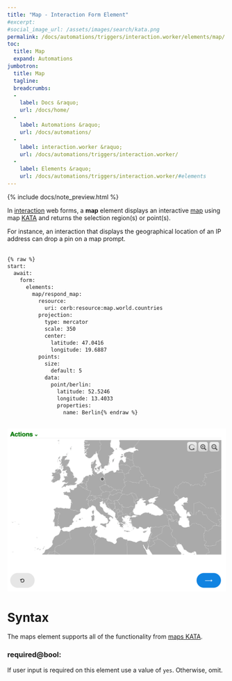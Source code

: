 ```yaml
---
title: "Map - Interaction Form Element"
#excerpt: 
#social_image_url: /assets/images/search/kata.png
permalink: /docs/automations/triggers/interaction.worker/elements/map/
toc:
  title: Map
  expand: Automations
jumbotron:
  title: Map
  tagline: 
  breadcrumbs:
  -
    label: Docs &raquo;
    url: /docs/home/
  -
    label: Automations &raquo;
    url: /docs/automations/
  -
    label: interaction.worker &raquo;
    url: /docs/automations/triggers/interaction.worker/
  -
    label: Elements &raquo;
    url: /docs/automations/triggers/interaction.worker/#elements
---
```


{% include docs/note_preview.html %}

In [interaction](/docs/automations/triggers/interaction.worker/) web forms, a **map** element displays an interactive [map](/docs/maps/) using map [KATA](/docs/kata/) and returns the selection region(s) or point(s).

For instance, an interaction that displays the geographical location of an IP address can drop a pin on a map prompt.

<pre>
<code class="language-cerb">
{% raw %}
start:
  await:
    form:
      elements:
        map/respond_map:
          resource:
            uri: cerb:resource:map.world.countries
          projection:
            type: mercator
            scale: 350
            center:
              latitude: 47.0416
              longitude: 19.6887
          points:
            size:
              default: 5
            data:
              point/berlin:
                latitude: 52.5246
                longitude: 13.4033
                properties:
                  name: Berlin{% endraw %}
</code>
</pre>

<div class="cerb-screenshot">
<img src="/assets/images/docs/automations/triggers/interaction.worker/elements/map.png" class="screenshot">
</div>

# Syntax

The maps element supports all of the functionality from [maps KATA](/docs/maps/#maps-kata).

### required@bool:

If user input is required on this element use a value of `yes`. Otherwise, omit.